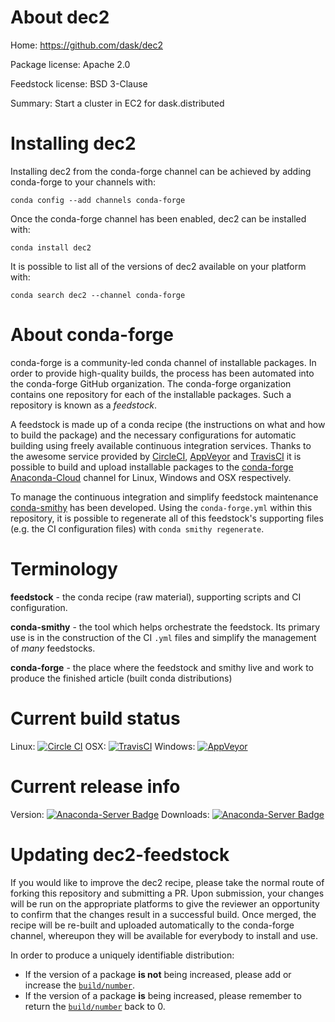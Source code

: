 About dec2
==========

Home: https://github.com/dask/dec2

Package license: Apache 2.0

Feedstock license: BSD 3-Clause

Summary: Start a cluster in EC2 for dask.distributed



Installing dec2
===============

Installing dec2 from the conda-forge channel can be achieved by adding conda-forge to your channels with:

```
conda config --add channels conda-forge
```

Once the conda-forge channel has been enabled, dec2 can be installed with:

```
conda install dec2
```

It is possible to list all of the versions of dec2 available on your platform with:

```
conda search dec2 --channel conda-forge
```


About conda-forge
=================

conda-forge is a community-led conda channel of installable packages.
In order to provide high-quality builds, the process has been automated into the
conda-forge GitHub organization. The conda-forge organization contains one repository 
for each of the installable packages. Such a repository is known as a *feedstock*.

A feedstock is made up of a conda recipe (the instructions on what and how to build
the package) and the necessary configurations for automatic building using freely
available continuous integration services. Thanks to the awesome service provided by
[CircleCI](https://circleci.com/), [AppVeyor](http://www.appveyor.com/)
and [TravisCI](https://travis-ci.org/) it is possible to build and upload installable
packages to the [conda-forge](https://anaconda.org/conda-forge)
[Anaconda-Cloud](http://docs.anaconda.org/) channel for Linux, Windows and OSX respectively.

To manage the continuous integration and simplify feedstock maintenance
[conda-smithy](http://github.com/conda-forge/conda-smithy) has been developed.
Using the ``conda-forge.yml`` within this repository, it is possible to regenerate all of
this feedstock's supporting files (e.g. the CI configuration files) with ``conda smithy regenerate``.


Terminology
===========

**feedstock** - the conda recipe (raw material), supporting scripts and CI configuration.

**conda-smithy** - the tool which helps orchestrate the feedstock.
                   Its primary use is in the construction of the CI ``.yml`` files
                   and simplify the management of *many* feedstocks.

**conda-forge** - the place where the feedstock and smithy live and work to
                  produce the finished article (built conda distributions)

Current build status
====================

Linux: [![Circle CI](https://circleci.com/gh/conda-forge/dec2-feedstock.svg?style=svg)](https://circleci.com/gh/conda-forge/dec2-feedstock)
OSX: [![TravisCI](https://travis-ci.org/conda-forge/dec2-feedstock.svg?branch=master)](https://travis-ci.org/conda-forge/dec2-feedstock) 
Windows: [![AppVeyor](https://ci.appveyor.com/api/projects/status/github/conda-forge/dec2-feedstock?svg=True)](https://ci.appveyor.com/project/conda-forge/dec2-feedstock/branch/master)

Current release info
====================
Version: [![Anaconda-Server Badge](https://anaconda.org/conda-forge/dec2/badges/version.svg)](https://anaconda.org/conda-forge/dec2)
Downloads: [![Anaconda-Server Badge](https://anaconda.org/conda-forge/dec2/badges/downloads.svg)](https://anaconda.org/conda-forge/dec2)


Updating dec2-feedstock
=======================

If you would like to improve the dec2 recipe, please take the normal
route of forking this repository and submitting a PR. Upon submission, your changes will
be run on the appropriate platforms to give the reviewer an opportunity to confirm that the
changes result in a successful build. Once merged, the recipe will be re-built and uploaded
automatically to the conda-forge channel, whereupon they will be available for everybody to
install and use.

In order to produce a uniquely identifiable distribution:
 * If the version of a package **is not** being increased, please add or increase
   the [``build/number``](http://conda.pydata.org/docs/building/meta-yaml.html#build-number-and-string). 
 * If the version of a package **is** being increased, please remember to return
   the [``build/number``](http://conda.pydata.org/docs/building/meta-yaml.html#build-number-and-string)
   back to 0.
